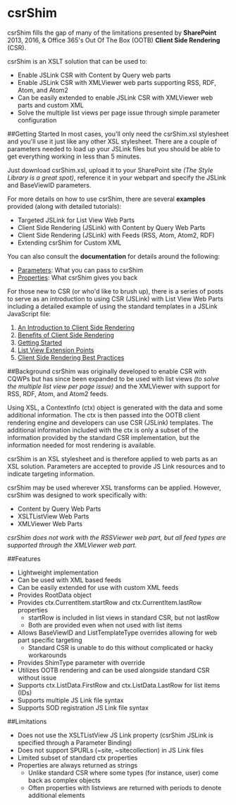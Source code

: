 # csrShim
csrShim fills the gap of many of the limitations presented by **SharePoint** 2013, 2016, & Office 365's Out Of The Box (OOTB) **Client Side Rendering** (CSR).

csrShim is an XSLT solution that can be used to:
- Enable JSLink CSR with Content by Query web parts
- Enable JSLink CSR with XMLViewer web parts supporting RSS, RDF, Atom, and Atom2
- Can be easily extended to enable JSLink CSR with XMLViewer web parts and custom XML
- Solve the multiple list views per page issue through simple parameter configuration

##Getting Started
In most cases, you'll only need the csrShim.xsl stylesheet and you'll use it just like any other XSL stylesheet. There are a couple of parameters needed to load up your JSLink files but you should be able to get everything working in less than 5 minutes.

Just download csrShim.xsl, upload it to your SharePoint site *(The Style Library is a great spot)*, reference it in your webpart and specify the JSLink and BaseViewID parameters.

For more details on how to use csrShim, there are several **examples** provided (along with detailed tutorials):
- Targeted JSLink for List View Web Parts
- Client Side Rendering (JSLink) with Content by Query Web Parts
- Client Side Rendering (JSLink) with Feeds (RSS, Atom, Atom2, RDF)
- Extending csrShim for Custom XML

You can also consult the **documentation** for details around the following:
- [Parameters](Examples/Parameters.md): What you can pass to csrShim
- [Properties](Examples/Properties.md): What csrShim gives you back 

For those new to CSR (or who'd like to brush up), there is a series of posts to serve as an introduction to using CSR (JSLink) with List View Web Parts including a detailed example of using the standard templates in a JSLink JavaScript file:

1. [An Introduction to Client Side Rendering](https://thechriskent.com/2016/04/11/csr1-an-introduction-to-client-side-rendering/)
2. [Benefits of Client Side Rendering](https://thechriskent.com/2016/05/16/csr2-benefits-of-client-side-rendering/)
3. [Getting Started](https://thechriskent.com/2016/06/13/csr3-getting-started-list-view-csr/)
4. [List View Extension Points](https://thechriskent.com/2016/07/11/csr4-list-view-extension-points-csr/)
5. [Client Side Rendering Best Practices](https://thechriskent.com/2016/08/15/csr5-client-side-rendering-best-practices/)

##Background
csrShim was originally developed to enable CSR with CQWPs but has since been expanded to be used with list views *(to solve the multiple list view per page issue)* and the XMLViewer with support for RSS, RDF, Atom, and Atom2 feeds.

Using XSL, a ContextInfo (ctx) object is generated with the data and some additional information. The ctx is then passed into the OOTB client rendering engine and developers can use CSR (JSLink) templates. The additional information included with the ctx is only a subset of the information provided by the standard CSR implementation, but the information needed for most rendering is available.

csrShim is an XSL stylesheet and is therefore applied to web parts as an XSL solution. Parameters are accepted to provide JS Link resources and to indicate targeting information.

csrShim may be used wherever XSL transforms can be applied. However, csrShim was designed to work specifically with:
- Content by Query Web Parts
- XSLTListView Web Parts
- XMLViewer Web Parts

*csrShim does not work with the RSSViewer web part, but all feed types are supported through the XMLViewer web part.*

##Features
- Lightweight implementation
- Can be used with XML based feeds
- Can be easily extended for use with custom XML feeds
- Provides RootData object
- Provides ctx.CurrentItem.startRow and ctx.CurrentItem.lastRow properties
  - startRow is included in list views in standard CSR, but not lastRow
  - Both are provided even when not used with list items
- Allows BaseViewID and ListTemplateType overrides allowing for web part specific targeting
  - Standard CSR is unable to do this without complicated or hacky workarounds
- Provides ShimType parameter with override
- Utilizes OOTB rendering and can be used alongside standard CSR without issue
- Supports ctx.ListData.FirstRow and ctx.ListData.LastRow for list items (IDs)
- Supports multiple JS Link file syntax
- Supports SOD registration JS Link file syntax

##Limitations
- Does not use the XSLTListView JS Link property (csrShim JSLink is specified through a Parameter Binding)
- Does not support SPURLs (~site, ~sitecollection) in JS Link files
- Limited subset of standard ctx properties
- Properties are always returned as strings
  - Unlike standard CSR where some types (for instance, user) come back as complex objects
  - Often properties with listviews are returned with periods to denote additional elements

